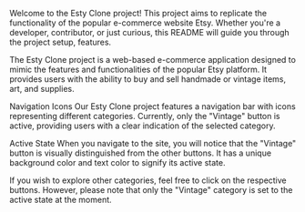 Welcome to the Esty Clone project! This project aims to replicate the functionality of the popular e-commerce website Etsy. Whether you're a developer, contributor, or just curious, this README will guide you through the project setup, features.

The Esty Clone project is a web-based e-commerce application designed to mimic the features and functionalities of the popular Etsy platform. It provides users with the ability to buy and sell handmade or vintage items, art, and supplies.


Navigation Icons
Our Esty Clone project features a navigation bar with icons representing different categories. Currently, only the "Vintage" button is active, providing users with a clear indication of the selected category.

Active State
When you navigate to the site, you will notice that the "Vintage" button is visually distinguished from the other buttons. It has a unique background color and text color to signify its active state.

If you wish to explore other categories, feel free to click on the respective buttons. However, please note that only the "Vintage" category is set to the active state at the moment.